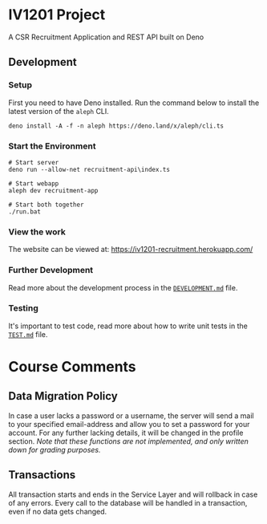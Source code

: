 # IV1201 Project
 A CSR Recruitment Application and REST API built on Deno


## Development

### Setup

First you need to have Deno installed. Run the command below to install the latest version of the `aleph` CLI.
```shell
deno install -A -f -n aleph https://deno.land/x/aleph/cli.ts
```
### Start the Environment

```shell
# Start server
deno run --allow-net recruitment-api\index.ts

# Start webapp
aleph dev recruitment-app

# Start both together
./run.bat
```

### View the work
The website can be viewed at: https://iv1201-recruitment.herokuapp.com/

### Further Development

Read more about the development process in the [`DEVELOPMENT.md`](DEVELOPMENT.md) file.

### Testing

It's important to test code, read more about how to write unit tests in the [`TEST.md`](TEST.md) file.

# Course Comments
## Data Migration Policy
In case a user lacks a password or a username, the server will send a mail to your specified email-address and allow you to set a password for your account. For any further lacking details, it will be changed in the profile section. 
*Note that these functions are not implemented, and only written down for grading purposes.*

## Transactions
All transaction starts and ends in the Service Layer and will rollback in case of any errors. Every call to the database will be handled in a transaction, even if no data gets changed. 
